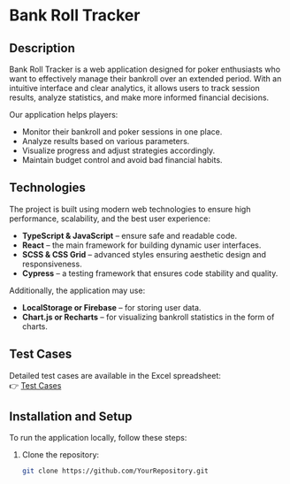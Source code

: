 # Bank Roll Tracker

## Description

Bank Roll Tracker is a web application designed for poker enthusiasts who want to effectively manage their bankroll over an extended period. With an intuitive interface and clear analytics, it allows users to track session results, analyze statistics, and make more informed financial decisions.

Our application helps players:

- Monitor their bankroll and poker sessions in one place.
- Analyze results based on various parameters.
- Visualize progress and adjust strategies accordingly.
- Maintain budget control and avoid bad financial habits.

## Technologies

The project is built using modern web technologies to ensure high performance, scalability, and the best user experience:

- **TypeScript & JavaScript** – ensure safe and readable code.
- **React** – the main framework for building dynamic user interfaces.
- **SCSS & CSS Grid** – advanced styles ensuring aesthetic design and responsiveness.
- **Cypress** – a testing framework that ensures code stability and quality.

Additionally, the application may use:

- **LocalStorage or Firebase** – for storing user data.
- **Chart.js or Recharts** – for visualizing bankroll statistics in the form of charts.

## Test Cases

Detailed test cases are available in the Excel spreadsheet:  
👉 [Test Cases](https://github.com/YourRepository/TestCases.xlsx)

## Installation and Setup

To run the application locally, follow these steps:

1. Clone the repository:

   ```bash
   git clone https://github.com/YourRepository.git
